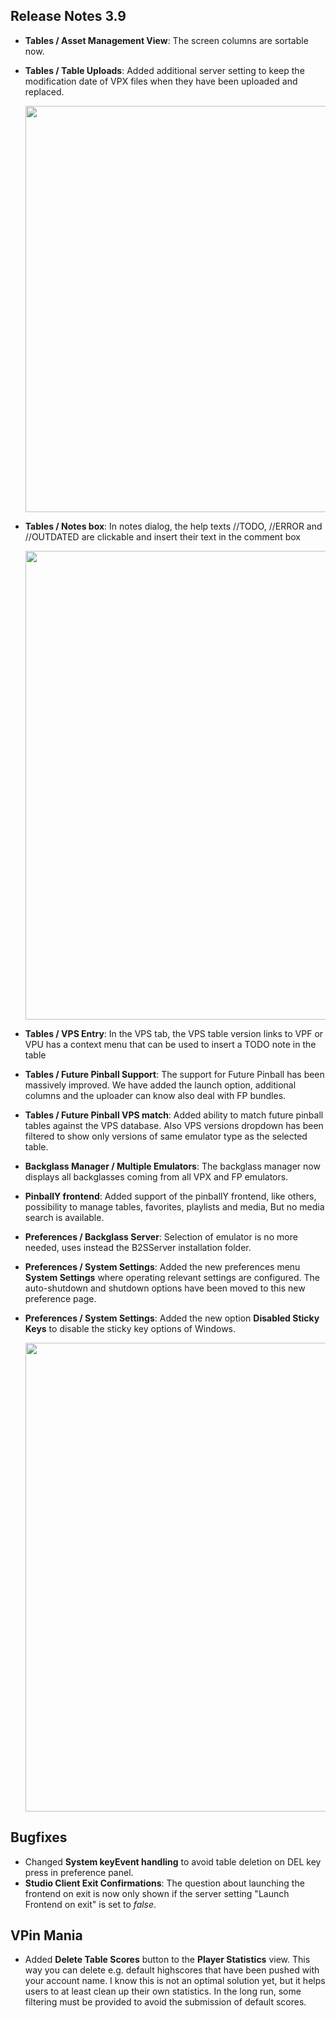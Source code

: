 ## Release Notes 3.9

- **Tables / Asset Management View**: The screen columns are sortable now.
- **Tables / Table Uploads**: Added additional server setting to keep the modification date of VPX files when they have been uploaded and replaced.

  <img src="https://raw.githubusercontent.com/syd711/vpin-studio/main/documentation/preferences/modification-date.png" width="650" />

- **Tables / Notes box**: In notes dialog, the help texts //TODO, //ERROR and //OUTDATED are clickable and insert their text in the comment box

  <img src="https://raw.githubusercontent.com/syd711/vpin-studio/main/documentation/vps/add-todo.png" width="750" />
  
- **Tables / VPS Entry**: In the VPS tab, the VPS table version links to VPF or VPU has a context menu that can be used to insert a TODO note in the table
- **Tables / Future Pinball Support**: The support for Future Pinball has been massively improved. We have added the launch option, additional columns and the uploader can know also deal with FP bundles.
- **Tables / Future Pinball VPS match**: Added ability to match future pinball tables against the VPS database. Also VPS versions dropdown has been filtered to show only versions of same emulator type as the selected table. 

- **Backglass Manager / Multiple Emulators**: The backglass manager now displays all backglasses coming from all VPX and FP emulators.

- **PinballY frontend**: Added support of the pinballY frontend, like others, possibility to manage tables, favorites, playlists and media, But no media search is available. 

- **Preferences / Backglass Server**: Selection of emulator is no more needed, uses instead the B2SServer installation folder.
- **Preferences / System Settings**: Added the new preferences menu **System Settings** where operating relevant settings are configured. The auto-shutdown and shutdown options have been moved to this new preference page.
- **Preferences / System Settings**: Added the new option **Disabled Sticky Keys** to disable the sticky key options of Windows.

  <img src="https://raw.githubusercontent.com/syd711/vpin-studio/main/documentation/preferences/system-settings.png" width="750" />


## Bugfixes

- Changed **System keyEvent handling** to avoid table deletion on DEL key press in preference panel.
- **Studio Client Exit Confirmations**: The question about launching the frontend on exit is now only shown if the server setting "Launch Frontend on exit" is set to _false_.

## VPin Mania

- Added **Delete Table Scores** button to the **Player Statistics** view. This way you can delete e.g. default highscores that have been pushed with your account name. I know this is not an optimal solution yet, but it helps users to at least clean up their own statistics. In the long run, some filtering must be provided to avoid the submission of default scores.


  